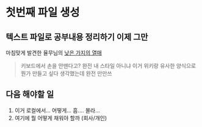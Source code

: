 # 첫번째 파일 생성


## 텍스트 파일로 공부내용 정리하기 이제 그만
마침맞게 발견한 율무님의 [낮은 가지의 열매](https://www.slideshare.net/jayjin0427/ss-74704946)
> 키보드에서 손을 안뗀다고? 완전 내 스타일 아니냐 이거
> 위키랑 유사한 양식으로 뭔가 만들고 싶다 생각했는데 완전 만만쓰


## 다음 해야할 일
1. 이거 로컬에서... 어떻게... 흠.... 몰라...
2. 여기에 뭘 어떻게 채워야 할까 (회사/개인)
